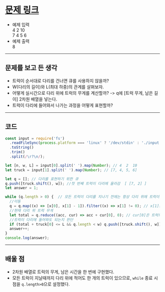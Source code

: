 # [문제 링크](https://www.acmicpc.net/problem/13335)  
- 예제 입력  
   4 2 10  
  7 4 5 6
- 예제 출력  
    8

---
  ## 문제를 보고 든 생각
  - 트럭이 순서대로 다리를 건너면 큐를 사용하지 않을까?
  - W(다리의 길이)와 L(최대 하중)의 관계를 살펴보자.
  - 어떻게 실시간으로 다리 위에 트럭의 무게를 계산할까?  -> q에 [트럭 무게, 남은 길이] 2차원 배열을 넣는다.
  - 트럭이 다리에 들어와서 나가는 과정을 어떻게 표현할까?
 
---
## 코드  
```javascript
const input = require('fs')
  .readFileSync(process.platform === 'linux' ? '/dev/stdin' : './input.txt')
  .toString()
  .trim()
  .split(/\r?\n/);

let [n, w, L] = input[0].split(' ').map(Number); // 4  2  10
let truck = input[1].split(' ').map(Number); // [7, 4, 5, 6]

let q = []; // 다리를 표현하기 위한 큐
q.push([truck.shift(), w]); //첫 번째 트럭이 다리에 올라감  [ [7, 2] ]
let answer = 1;

while (q.length > 0) {  // 모든 트럭이 다리를 지나기 전에는 항상 다리 위에 트럭이 있다. 다리 위에 트럭이 없을 때까지 while문 돌리기
  //이동
  q = q.map((x) => [x[0], x[1] - 1]).filter((x) => x[1] != 0); // x[1]은 w로, 한 턴이 지날때마다 -1한다. filter로 만약 w 이 0이라면 q에서 제거해준다.
  //현재 다리 위 트럭 무게
  let total = q.reduce((acc, cur) => acc + cur[0], 0); // cur[0]은 트럭의 무게이다.
  //트럭이 다리에 들어와도 되는지 판단
  if (total + truck[0] <= L && q.length < w) q.push([truck.shift(), w]);
  answer++;
}
console.log(answer);
```
---
## 배울 점
- 2차원 배열로 트럭의 무게, 남은 시간을 한 번에 구현했다.
- 모든 트럭이 지날때까지 다리 위에 적어도 한 개의 트럭이 있으므로, `while` 종료 시점을 `q.length>0`으로 설정했다.
